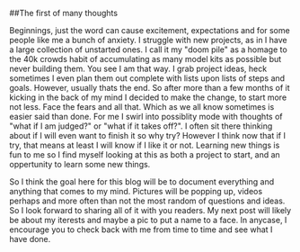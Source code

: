 ##The first of many thoughts

Beginnings, just the word can cause excitement, expectations and for some people like me a bunch of anxiety. 
I struggle with new projects, as in I have a large collection of unstarted ones. I call it my "doom pile" as a homage
to the 40k crowds habit of accumulating as many model kits as possible but never building them. You see I am that way.
I grab project ideas, heck sometimes I even plan them out complete with lists upon lists of steps and goals. However, usually thats the end.
So after more than a few months of it kicking in the back of my mind I decided to make the change, to start more not less. Face the fears and all that.
Which as we all know sometimes is easier said than done. For me I swirl into possiblity mode with thoughts of "what if I am judged?" or "what if it takes off?".
I often sit there thinking about if I will even want to finish it so why try? However I think now that if I try, that means at least I will know if I like it or not.
Learning new things is fun to me so I find myself looking at this as both a project to start, and an oppertunity to learn some new things. 

So I think the goal here for this blog will be to document everything and anything that comes to my mind. Pictures will be popping up, videos perhaps and
more often than not the most random of questions and ideas. So I look forward to sharing all of it with you readers. My next post will likely be 
about my iterests and maybe a pic to put a name to a face. In anycase, I encourage you to check back with me from time to time and see what I have done.
